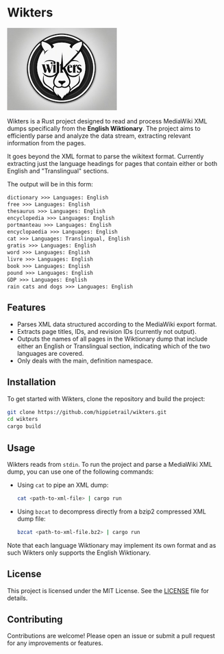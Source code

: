 # Wikters

![Wikters Logo](wikters-logo.jpeg)

Wikters is a Rust project designed to read and process MediaWiki XML dumps specifically from the **English Wiktionary**. The project aims to efficiently parse and analyze the data stream, extracting relevant information from the pages.

It goes beyond the XML format to parse the wikitext format. Currently extracting just the language headings for pages that contain either or both English and "Translingual" sections.

The output will be in this form:
```
dictionary >>> Languages: English
free >>> Languages: English
thesaurus >>> Languages: English
encyclopedia >>> Languages: English
portmanteau >>> Languages: English
encyclopaedia >>> Languages: English
cat >>> Languages: Translingual, English
gratis >>> Languages: English
word >>> Languages: English
livre >>> Languages: English
book >>> Languages: English
pound >>> Languages: English
GDP >>> Languages: English
rain cats and dogs >>> Languages: English
```

## Features

- Parses XML data structured according to the MediaWiki export format.
- Extracts page titles, IDs, and revision IDs (currently not output).
- Outputs the names of all pages in the Wiktionary dump that include either an English or Translingual section, indicating which of the two languages are covered.
- Only deals with the main, definition namespace.

## Installation

To get started with Wikters, clone the repository and build the project:

```bash
git clone https://github.com/hippietrail/wikters.git
cd wikters
cargo build
```

## Usage

Wikters reads from `stdin`. To run the project and parse a MediaWiki XML dump, you can use one of the following commands:

- Using `cat` to pipe an XML dump:
  ```bash
  cat <path-to-xml-file> | cargo run
  ```

- Using `bzcat` to decompress directly from a bzip2 compressed XML dump file:
  ```bash
  bzcat <path-to-xml-file.bz2> | cargo run
  ```

Note that each language Wiktionary may implement its own format and as such Wikters only supports the English Wiktionary.

## License

This project is licensed under the MIT License. See the [LICENSE](LICENSE) file for details.

## Contributing

Contributions are welcome! Please open an issue or submit a pull request for any improvements or features.

